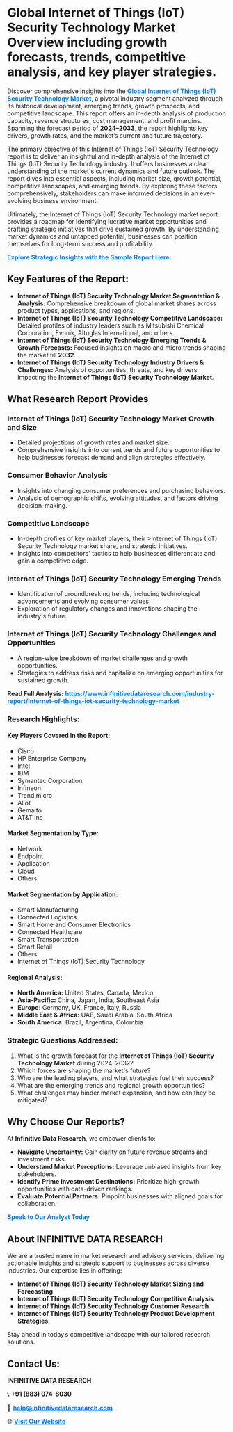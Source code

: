 <h1>Global Internet of Things (IoT) Security Technology Market Overview including growth forecasts, trends, competitive analysis, and key player strategies.</h1>
<p>
Discover comprehensive insights into the 
<a href="https://www.infinitivedataresearch.com/industry-report/internet-of-things-iot-security-technology-market" rel="dofollow" style="color: #007BFF; text-decoration: none;"><strong>Global Internet of Things (IoT) Security Technology Market</strong></a>, a pivotal industry segment analyzed through its historical development, emerging trends, growth prospects, and competitive landscape. This report offers an in-depth analysis of production capacity, revenue structures, cost management, and profit margins. Spanning the forecast period of <strong>2024–2033</strong>, the report highlights key drivers, growth rates, and the market’s current and future trajectory.
</p>
<p>
The primary objective of this Internet of Things (IoT) Security Technology report is to deliver an insightful and in-depth analysis of the Internet of Things (IoT) Security Technology industry. It offers businesses a clear understanding of the market's current dynamics and future outlook. The report dives into essential aspects, including market size, growth potential, competitive landscapes, and emerging trends. By exploring these factors comprehensively, stakeholders can make informed decisions in an ever-evolving business environment.
</p>
<p>
Ultimately, the Internet of Things (IoT) Security Technology market report provides a roadmap for identifying lucrative market opportunities and crafting strategic initiatives that drive sustained growth. By understanding market dynamics and untapped potential, businesses can position themselves for long-term success and profitability.
</p>
<p>
<a href="https://www.infinitivedataresearch.com/request-sample/reportId=107595" style="color: #007BFF; text-decoration: none;"><strong>Explore Strategic Insights with the Sample Report Here</strong></a>
</p>

<h2>Key Features of the Report:</h2>
<ul>
<li><strong>Internet of Things (IoT) Security Technology Market Segmentation & Analysis:</strong> Comprehensive breakdown of global market shares across product types, applications, and regions.</li>
<li><strong>Internet of Things (IoT) Security Technology Competitive Landscape:</strong> Detailed profiles of industry leaders such as Mitsubishi Chemical Corporation, Evonik, Altuglas International, and others.</li>
<li><strong>Internet of Things (IoT) Security Technology Emerging Trends & Growth Forecasts:</strong> Focused insights on macro and micro trends shaping the market till <strong>2032</strong>.</li>
<li><strong>Internet of Things (IoT) Security Technology Industry Drivers & Challenges:</strong> Analysis of opportunities, threats, and key drivers impacting the <strong>Internet of Things (IoT) Security Technology Market</strong>.</li>
</ul>

<h2>What Research Report Provides</h2>
<h3>Internet of Things (IoT) Security Technology Market Growth and Size</h3>
<ul>
<li>Detailed projections of growth rates and market size.</li>
<li>Comprehensive insights into current trends and future opportunities to help businesses forecast demand and align strategies effectively.</li>
</ul>

<h3>Consumer Behavior Analysis</h3>
<ul>
<li>Insights into changing consumer preferences and purchasing behaviors.</li>
<li>Analysis of demographic shifts, evolving attitudes, and factors driving decision-making.</li>
</ul>

<h3>Competitive Landscape</h3>
<ul>
<li>In-depth profiles of key market players, their >Internet of Things (IoT) Security Technology market share, and strategic initiatives.</li>
<li>Insights into competitors' tactics to help businesses differentiate and gain a competitive edge.</li>
</ul>

<h3>Internet of Things (IoT) Security Technology Emerging Trends</h3>
<ul>
<li>Identification of groundbreaking trends, including technological advancements and evolving consumer values.</li>
<li>Exploration of regulatory changes and innovations shaping the industry's future.</li>
</ul>

<h3>Internet of Things (IoT) Security Technology Challenges and Opportunities</h3>
<ul>
<li>A region-wise breakdown of market challenges and growth opportunities.</li>
<li>Strategies to address risks and capitalize on emerging opportunities for sustained growth.</li>
</ul>
<p><strong>Read Full Analysis:</strong> <a href="https://www.infinitivedataresearch.com/industry-report/internet-of-things-iot-security-technology-market" rel="dofollow" style="color: #007BFF; text-decoration: none;"><strong>https://www.infinitivedataresearch.com/industry-report/internet-of-things-iot-security-technology-market</strong></a></p>
<h3>Research Highlights:</h3>
<h4>Key Players Covered in the Report:</h4>
<ul><li>Cisco</li><li>HP Enterprise Company</li><li>Intel</li><li>IBM</li><li>Symantec Corporation</li><li>Infineon</li><li>Trend micro</li><li>Allot</li><li>Gemalto</li><li>AT&amp;T Inc</li></ul>
<h4>Market Segmentation by Type:</h4>
<ul><li>Network</li><li>Endpoint</li><li>Application</li><li>Cloud</li><li>Others</li></ul>
<h4>Market Segmentation by Application:</h4>
<ul><li>Smart Manufacturing</li><li>Connected Logistics</li><li>Smart Home and Consumer Electronics</li><li>Connected Healthcare</li><li>Smart Transportation</li><li>Smart Retail</li><li>Others</li><li>Internet of Things (IoT) Security Technology</li></ul>

<h4>Regional Analysis:</h4>
<ul>
<li><strong>North America:</strong> United States, Canada, Mexico</li>
<li><strong>Asia-Pacific:</strong> China, Japan, India, Southeast Asia</li>
<li><strong>Europe:</strong> Germany, UK, France, Italy, Russia</li>
<li><strong>Middle East & Africa:</strong> UAE, Saudi Arabia, South Africa</li>
<li><strong>South America:</strong> Brazil, Argentina, Colombia</li>
</ul>

<h3>Strategic Questions Addressed:</h3>
<ol>
<li>What is the growth forecast for the <strong>Internet of Things (IoT) Security Technology Market</strong> during 2024–2032?</li>
<li>Which forces are shaping the market's future?</li>
<li>Who are the leading players, and what strategies fuel their success?</li>
<li>What are the emerging trends and regional growth opportunities?</li>
<li>What challenges may hinder market expansion, and how can they be mitigated?</li>
</ol>

<h2>Why Choose Our Reports?</h2>
<p>At <strong>Infinitive Data Research</strong>, we empower clients to:</p>
<ul>
<li><strong>Navigate Uncertainty:</strong> Gain clarity on future revenue streams and investment risks.</li>
<li><strong>Understand Market Perceptions:</strong> Leverage unbiased insights from key stakeholders.</li>
<li><strong>Identify Prime Investment Destinations:</strong> Prioritize high-growth opportunities with data-driven rankings.</li>
<li><strong>Evaluate Potential Partners:</strong> Pinpoint businesses with aligned goals for collaboration.</li>
</ul>
<p><a href="https://www.infinitivedataresearch.com/industry-report/internet-of-things-iot-security-technology-market" rel="dofollow" style="color: #007BFF; text-decoration: none;"><strong>Speak to Our Analyst Today</strong></a></p>

<h2>About INFINITIVE DATA RESEARCH</h2>
<p>We are a trusted name in market research and advisory services, delivering actionable insights and strategic support to businesses across diverse industries. Our expertise lies in offering:</p>
<ul>
<li><strong>Internet of Things (IoT) Security Technology Market Sizing and Forecasting</strong></li>
<li><strong>Internet of Things (IoT) Security Technology Competitive Analysis</strong></li>
<li><strong>Internet of Things (IoT) Security Technology Customer Research</strong></li>
<li><strong>Internet of Things (IoT) Security Technology Product Development Strategies</strong></li>
</ul>
<p>Stay ahead in today’s competitive landscape with our tailored research solutions.</p>

<h2>Contact Us:</h2>
<p><strong>INFINITIVE DATA RESEARCH</strong></p>
<p>📞 <strong>+91 (883) 074-8030</strong></p>
<p>📧 <strong><a href="mailto:help@infinitivedataresearch.com" style="color: #007BFF;">help@infinitivedataresearch.com</a></strong></p>
<p>🌐 <strong><a href="https://www.infinitivedataresearch.com" rel="dofollow" style="color: #007BFF;">Visit Our Website</a></strong></p>